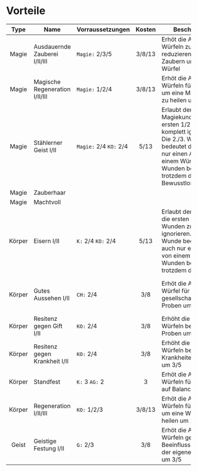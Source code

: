 # Vorteile

| Type | Name | Vorraussetzungen | Kosten | Beschreibung | Info |
|:----:|------|:-----------------|:------:|--------------|------|
|Magie|Ausdauernde Zauberei I/II/III|`Magie:` 2/3/5|3/8/13|Erhöt die Anzahl an Würfeln zum Mana reduzieren nach Zaubern um 1/2/3 Würfel||
|Magie|Magische Regeneration I/II/III|`Magie:` 1/2/4|3/8/13|Erhöt die Anzahl an Würfeln für die Probe um eine Mana-Wunde zu heilen um 1/2/3||
|Magie|Stählerner Geist I/II|`Magie:` 2/4 `KO:` 2/4|5/13|Erlaubt dem Magiekunden die ersten 1/2 Wunden zu komplett ignorieren. Die 2./3. Wunde bedeutet dann auch nur einen Abzug von einem Würfel. 5 Wunden bedeuten trotzdem die Bewusstlosigkeit||
|Magie|Zauberhaar|||||
|Magie|Machtvoll|||||
|Körper|Eisern I/II|`K:` 2/4 `KO:` 2/4|5/13|Erlaubt dem Kämpfer die ersten 1/2 Wunden zu komplett ignorieren. Die 2./3. Wunde bedeutet dann auch nur einen Abzug von einem Würfel. 5 Wunden bedeuten trotzdem den Tod||
|Körper|Gutes Aussehen I/II|`CH:` 2/4|3/8|Erhöt die Anzahl der Würfel für gesellschaftliche Proben um 1/3|Kann nur zu Spielbeginn erkauft werden|
|Körper|Resitenz gegen Gift I/II|`KO:` 2/4|3/8|Erhöht die Anzahl an Würfeln bei Gift-Proben um 3/5||
|Körper|Resitenz gegen Krankheit I/II|`KO:` 2/4|3/8|Erhöht die Anzahl an Würfeln bei Krankheiten-Proben um 3/5||
|Körper|Standfest|`K:` 3 `AG:` 2|3|Erhöt die Anzahl an Würfeln für Proben auf Balance um 3||
|Körper|Regeneration I/II/III|`KO:` 1/2/3|3/8/13|Erhöt die Anzahl an Würfeln für die Probe um eine Wunde zu heilen um 1/2/3||
|Geist|Geistige Festung I/II|`G:` 2/3|3/8|Erhöt die Anzahl an Würfeln gegen Beeinflussung/Einsicht der eigenen Gedanken um 3/5||
